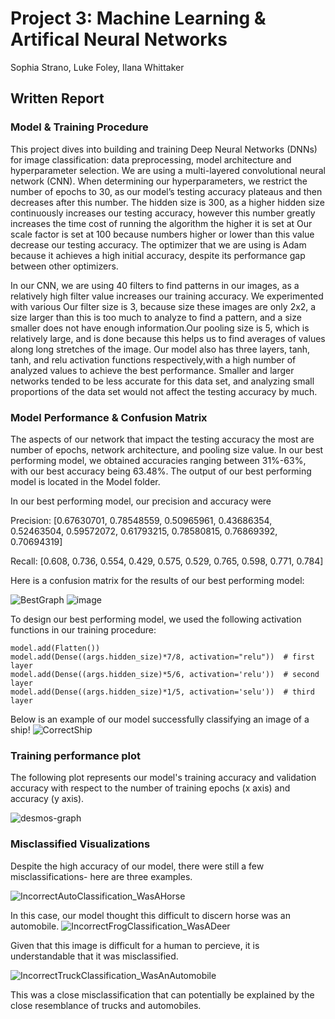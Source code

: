 # Project 3: Machine Learning & Artifical Neural Networks
Sophia Strano, Luke Foley, Ilana Whittaker

## Written Report

### Model & Training Procedure
This project dives into building and training Deep Neural Networks (DNNs) for image classification: data preprocessing, model architecture and hyperparameter selection. We are using a multi-layered convolutional neural network (CNN). When determining our  hyperparameters, we restrict the number of epochs to 30, as our model’s testing accuracy plateaus and then decreases after this number. The hidden size is 300, as a higher hidden size continuously increases our testing accuracy, however this number greatly increases the time cost of running the algorithm the higher it is set at
Our scale factor is set at 100 because numbers higher or lower than this value decrease our testing accuracy.
The optimizer that we are using is Adam because it achieves a high initial accuracy, despite its performance gap between other optimizers.

In our CNN, we are using 40 filters to find patterns in our images, as a relatively high filter value increases our training accuracy. We experimented with various Our filter size is 3, because size these images are only 2x2, a size larger than this is too much to analyze to find a pattern, and a size smaller does not have enough information.Our pooling size is 5, which is relatively large, and is done because this helps us to find averages of values along long stretches of the image. Our model also has three layers, tanh, tanh, and relu activation functions respectively,with a high number of analyzed values to achieve the best performance. Smaller and larger networks tended to be less accurate for this data set, and analyzing small proportions of the data set would not affect the testing accuracy by much.

### Model Performance & Confusion Matrix

The aspects of our network that impact the testing accuracy the most are number of epochs, network architecture, and pooling size value. In our best performing model, we obtained accuracies ranging between 31%-63%, with our best accuracy being 63.48%. The output of our best performing model is located in the Model folder.

In our best performing model, our precision and accuracy were

Precision:  [0.67630701, 0.78548559, 0.50965961, 0.43686354, 0.52463504, 0.59572072,
 0.61793215, 0.78580815, 0.76869392, 0.70694319]
 
Recall:  [0.608, 0.736, 0.554, 0.429, 0.575, 0.529, 0.765, 0.598, 0.771, 0.784]

Here is a confusion matrix for the results of our best performing model:

![BestGraph](https://user-images.githubusercontent.com/64103447/195634316-eff6334d-7de5-4b64-9898-ac6eaa1dcd67.png)
![image](https://user-images.githubusercontent.com/64103447/195641687-a7fc1647-4333-4005-a458-4cf1a1546ad9.png)

To design our best performing model, we used the following activation functions in our training procedure:

```
model.add(Flatten())
model.add(Dense((args.hidden_size)*7/8, activation="relu"))  # first layer
model.add(Dense((args.hidden_size)*5/6, activation='relu'))  # second layer
model.add(Dense((args.hidden_size)*1/5, activation='selu'))  # third layer
```
Below is an example of our model successfully classifying an image of a ship!
![CorrectShip](https://user-images.githubusercontent.com/64103447/195729037-786ff0cf-ee4a-4f3b-bb47-49c393e93b86.png)

### Training performance plot
The following plot represents our model's training accuracy and validation accuracy with respect to the number of training epochs (x axis) and accuracy (y axis).

 ![desmos-graph](https://user-images.githubusercontent.com/64103447/195652860-021b324f-a8e7-4d97-8c2b-2bed9264e743.png)



### Misclassified Visualizations

Despite the high accuracy of our model, there were still a few misclassifications- here are three examples.

![IncorrectAutoClassification_WasAHorse](https://user-images.githubusercontent.com/64103447/195728778-79ce563e-59cb-49a5-9def-9d00c33b6af0.png)
 
 In this case, our model thought this difficult to discern horse was an automobile. 
![IncorrectFrogClassification_WasADeer](https://user-images.githubusercontent.com/64103447/195728823-07e11e98-6d34-4f28-8590-1d8dd17ad4ea.png)

Given that this image is difficult for a human to percieve, it is understandable that it was misclassified. 

![IncorrectTruckClassification_WasAnAutomobile](https://user-images.githubusercontent.com/64103447/195728909-fc99319d-80f2-4a0b-8954-a429257aedee.png)

This was a close misclassification that can potentially be explained by the close resemblance of trucks and automobiles.
